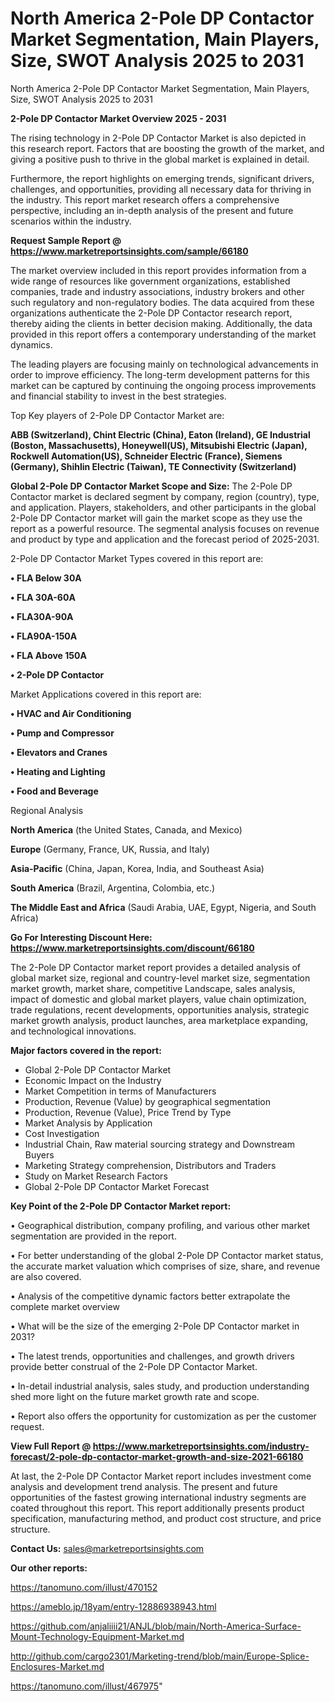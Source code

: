 # North America 2-Pole DP Contactor Market Segmentation, Main Players, Size, SWOT Analysis 2025 to 2031
North America 2-Pole DP Contactor Market Segmentation, Main Players, Size, SWOT Analysis 2025 to 2031

<Strong> 2-Pole DP Contactor Market Overview 2025 - 2031</strong>

The rising technology in 2-Pole DP Contactor Market is also depicted in this research report. Factors that are boosting the growth of the market, and giving a positive push to thrive in the global market is explained in detail.

Furthermore, the report highlights on emerging trends, significant drivers, challenges, and opportunities, providing all necessary data for thriving in the industry. This report market research offers a comprehensive perspective, including an in-depth analysis of the present and future scenarios within the industry.

<strong>Request Sample Report @ <a href=https://www.marketreportsinsights.com/sample/66180>https://www.marketreportsinsights.com/sample/66180</a></strong>

The market overview included in this report provides information from a wide range of resources like government organizations, established companies, trade and industry associations, industry brokers and other such regulatory and non-regulatory bodies. The data acquired from these organizations authenticate the 2-Pole DP Contactor research report, thereby aiding the clients in better decision making. Additionally, the data provided in this report offers a contemporary understanding of the market dynamics.

The leading players are focusing mainly on technological advancements in order to improve efficiency. The long-term development patterns for this market can be captured by continuing the ongoing process improvements and financial stability to invest in the best strategies.

Top Key players of 2-Pole DP Contactor Market are:

<strong>ABB (Switzerland), Chint Electric (China), Eaton (Ireland), GE Industrial (Boston, Massachusetts), Honeywell(US), Mitsubishi Electric (Japan), Rockwell Automation(US), Schneider Electric (France), Siemens (Germany), Shihlin Electric (Taiwan), TE Connectivity (Switzerland)</strong>

<strong><b>Global 2-Pole DP Contactor Market Scope and Size:</b></strong>
The 2-Pole DP Contactor market is declared segment by company, region (country), type, and application. Players, stakeholders, and other participants in the global 2-Pole DP Contactor market will gain the market scope as they use the report as a powerful resource. The segmental analysis focuses on revenue and product by type and application and the forecast period of 2025-2031.

2-Pole DP Contactor Market Types covered in this report are:

<strong>• FLA Below 30A

• FLA 30A-60A

• FLA30A-90A

• FLA90A-150A

• FLA Above 150A

• 2-Pole DP Contactor</strong>

Market Applications covered in this report are:

<strong>• HVAC and Air Conditioning

• Pump and Compressor

• Elevators and Cranes

• Heating and Lighting

• Food and Beverage</strong> 

Regional Analysis

<strong>North America</strong> (the United States, Canada, and Mexico)

<strong>Europe</strong> (Germany, France, UK, Russia, and Italy)

<strong>Asia-Pacific</strong> (China, Japan, Korea, India, and Southeast Asia)

<strong>South America</strong> (Brazil, Argentina, Colombia, etc.)

<strong>The Middle East and Africa</strong> (Saudi Arabia, UAE, Egypt, Nigeria, and South Africa)

<strong>Go For Interesting Discount Here: <a href=https://www.marketreportsinsights.com/discount/66180>https://www.marketreportsinsights.com/discount/66180</a></strong>

The 2-Pole DP Contactor market report provides a detailed analysis of global market size, regional and country-level market size, segmentation market growth, market share, competitive Landscape, sales analysis, impact of domestic and global market players, value chain optimization, trade regulations, recent developments, opportunities analysis, strategic market growth analysis, product launches, area marketplace expanding, and technological innovations.

<strong><b>Major factors covered in the report:</b></strong>
<ul>
  <li>Global 2-Pole DP Contactor Market </li>
  <li>Economic Impact on the Industry</li>
  <li>Market Competition in terms of Manufacturers</li>
  <li>Production, Revenue (Value) by geographical segmentation</li>
  <li>Production, Revenue (Value), Price Trend by Type</li>
  <li>Market Analysis by Application</li>
  <li>Cost Investigation</li>
  <li>Industrial Chain, Raw material sourcing strategy and Downstream Buyers</li>
  <li>Marketing Strategy comprehension, Distributors and Traders</li>
  <li>Study on Market Research Factors</li>
  <li>Global 2-Pole DP Contactor Market Forecast</li>
</ul>

<strong><b>Key Point of the 2-Pole DP Contactor Market report:</b></strong>

• Geographical distribution, company profiling, and various other market segmentation are provided in the report.

• For better understanding of the global 2-Pole DP Contactor market status, the accurate market valuation which comprises of size, share, and revenue are also covered.

• Analysis of the competitive dynamic factors better extrapolate the complete market overview

• What will be the size of the emerging 2-Pole DP Contactor market in 2031?

• The latest trends, opportunities and challenges, and growth drivers provide better construal of the 2-Pole DP Contactor Market.

• In-detail industrial analysis, sales study, and production understanding shed more light on the future market growth rate and scope.

• Report also offers the opportunity for customization as per the customer request.

<strong><b>View Full Report @ <a href=https://www.marketreportsinsights.com/industry-forecast/2-pole-dp-contactor-market-growth-and-size-2021-66180>https://www.marketreportsinsights.com/industry-forecast/2-pole-dp-contactor-market-growth-and-size-2021-66180</a></b></strong>


At last, the 2-Pole DP Contactor Market report includes investment come analysis and development trend analysis. The present and future opportunities of the fastest growing international industry segments are coated throughout this report. This report additionally presents product specification, manufacturing method, and product cost structure, and price structure.

<strong>Contact Us:</strong>
sales@marketreportsinsights.com

<strong>Our other reports:</strong>

<a href=https://tanomuno.com/illust/470152>https://tanomuno.com/illust/470152</a>

<a href=https://ameblo.jp/18yam/entry-12886938943.html>https://ameblo.jp/18yam/entry-12886938943.html</a>

<a href=https://github.com/anjaliiii21/ANJL/blob/main/North-America-Surface-Mount-Technology-Equipment-Market.md>https://github.com/anjaliiii21/ANJL/blob/main/North-America-Surface-Mount-Technology-Equipment-Market.md</a>

<a href=http://github.com/cargo2301/Marketing-trend/blob/main/Europe-Splice-Enclosures-Market.md>http://github.com/cargo2301/Marketing-trend/blob/main/Europe-Splice-Enclosures-Market.md</a>

<a href=https://tanomuno.com/illust/467975>https://tanomuno.com/illust/467975</a>"
